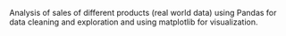 Analysis of sales of different products (real world data) using Pandas for data cleaning and exploration and using matplotlib for visualization.
